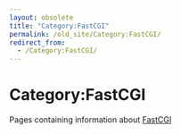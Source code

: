 ```yaml
---
layout: obsolete
title: "Category:FastCGI"
permalink: /old_site/Category:FastCGI/
redirect_from:
  - /Category:FastCGI/
---
```


Category:FastCGI
================

Pages containing information about [FastCGI]({{site.github.url}}/old_site/FastCGI "FastCGI")

